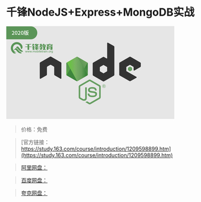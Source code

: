 # 千锋NodeJS+Express+MongoDB实战

![img](../../../assets/study163/free/2acd895b70fb4b1590f11db6781ccb45.jpg)

> 价格：免费

> [官方链接：https://study.163.com/course/introduction/1209598899.htm](https://study.163.com/course/introduction/1209598899.htm)

> [阿里网盘：]()

> [百度网盘：]()

> [夸克网盘：]()
